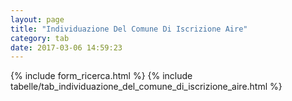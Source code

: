 ```yaml
---
layout: page
title: "Individuazione Del Comune Di Iscrizione Aire"
category: tab
date: 2017-03-06 14:59:23
---
```


{% include form_ricerca.html %}
{% include tabelle/tab_individuazione_del_comune_di_iscrizione_aire.html %}

